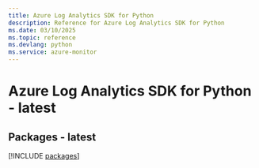 ```yaml
---
title: Azure Log Analytics SDK for Python
description: Reference for Azure Log Analytics SDK for Python
ms.date: 03/10/2025
ms.topic: reference
ms.devlang: python
ms.service: azure-monitor
---
```

# Azure Log Analytics SDK for Python - latest
## Packages - latest
[!INCLUDE [packages](log-analytics-index.md)]